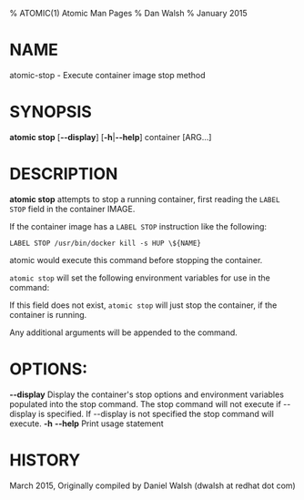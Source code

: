 % ATOMIC(1) Atomic Man Pages
% Dan Walsh
% January 2015
# NAME
atomic-stop - Execute container image stop method

# SYNOPSIS
**atomic stop**
[**--display**]
[**-h**|**--help**]
container [ARG...]

# DESCRIPTION
**atomic stop** attempts to stop a running container, first reading the
`LABEL STOP` field in the container IMAGE.

If the container image has a `LABEL STOP` instruction like the following:

`LABEL STOP /usr/bin/docker kill -s HUP \${NAME}`

atomic would execute this command before stopping the container.

`atomic stop` will set the following environment variables for use in the command:

If this field does not exist, `atomic stop` will just stop the container, if
the container is running.

Any additional arguments will be appended to the command.

# OPTIONS:
**--display**
  Display the container's stop options and environment variables populated into the stop command.
The stop command will not execute if --display is specified.
If --display is not specified the stop command will execute.
**-h** **--help**
  Print usage statement

# HISTORY
March 2015, Originally compiled by Daniel Walsh (dwalsh at redhat dot com)
